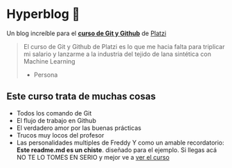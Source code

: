 # Hyperblog 💚
Un blog increíble para el [**curso de Git y Github**](https://platzi.com/cursos/git-github/) de [Platzi](platzi.com)
>El curso de Git y Github de Platzi es lo que me hacia falta para triplicar mi salario y lanzarme a la industria del tejido de lana sintética con Machine Learning
>* Persona

## Este curso trata de muchas cosas
* Todos los comando de Git
* El flujo de trabajo en Github
* El verdadero amor por las buenas prácticas
* Trucos muy locos del profesor
* Las personalidades multiples de Freddy
Y como un amable recordatorio: **Este readme.md es un chiste**. diseñado para el ejemplo. Si llegas acá NO TE LO TOMES EN SERIO y mejor ve a [ver el curso](https://platzi.com/cursos/git-github/)
